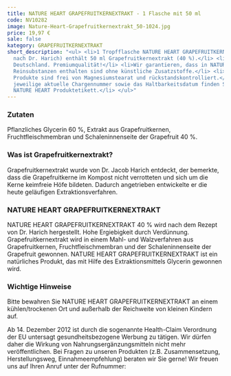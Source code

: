 ```yaml
---
title: NATURE HEART GRAPEFRUITKERNEXTRAKT - 1 Flasche mit 50 ml
code: NV10282
image: Nature-Heart-Grapefruitkernextrakt_50-1024.jpg
price: 19,97 €
sale: false
kategory: GRAPEFRUITKERNEXTRAKT
short_description: "<ul> <li>1 Tropfflasche NATURE HEART GRAPEFRUITKERNEXTRAKT (Original
  nach Dr. Harich) enthält 50 ml Grapefruitkernextrakt (40 %).</li> <li>Herstellungsort
  Deutschland. Premiumqualität!</li> <li>Wir garantieren, dass in NATURE HEART Produkten
  Reinsubstanzen enthalten sind ohne künstliche Zusatzstoffe.</li> <li>NATURE HEART
  Produkte sind frei von Magnesiumstearat und rückstandskontrolliert.</li> <li>Die
  jeweilige aktuelle Chargennummer sowie das Haltbarkeitsdatum finden Sie auf dem
  NATURE HEART Produktetikett.</li> </ul>"
---
```


<h3>Zutaten</h3>
<p>
  Pflanzliches Glycerin 60 %, Extrakt aus Grapefruitkernen, Fruchtfleischmembran und Schaleninnenseite der Grapefruit 40 %.
</p>

<h3>Was ist Grapefruitkernextrakt?</h3>
<p>
  Grapefruitkernextrakt wurde von Dr. Jacob Harich entdeckt, der bemerkte, dass die Grapefruitkerne im Kompost nicht verrotteten und sich um die Kerne keimfreie Höfe bildeten. Dadurch angetrieben entwickelte er die heute geläufigen Extraktionsverfahren.
</p>

<h3>NATURE HEART GRAPEFRUITKERNEXTRAKT</h3>
<p>
  NATURE HEART GRAPEFRUITKERNEXTRAKT 40 % wird nach dem Rezept von Dr. Harich hergestellt. Hohe Ergiebigkeit durch Verdünnung. Grapefruitkernextrakt wird in einem Mahl- und Walzverfahren aus Grapefruitkernen, Fruchtfleischmembran und der Schaleninnenseite der Grapefruit gewonnen. NATURE HEART GRAPEFRUITKERNEXTRAKT ist ein natürliches Produkt, das mit Hilfe des Extraktionsmittels Glycerin gewonnen wird.
</p>

<h3>Wichtige Hinweise</h3>
<p>
  Bitte bewahren Sie NATURE HEART GRAPEFRUITKERNEXTRAKT an einem kühlen/trockenen Ort und außerhalb der Reichweite von kleinen Kindern auf.
</p>
<p>
  Ab 14. Dezember 2012 ist durch die sogenannte Health-Claim Verordnung der EU untersagt gesundheitsbezogene Werbung zu tätigen. Wir dürfen daher die Wirkung von Nahrungsergänzungsmitteln nicht mehr veröffentlichen. Bei Fragen zu unseren Produkten (z.B. Zusammensetzung, Herstellungsweg, Einnahmeempfehlung) beraten wir Sie gerne! Wir freuen uns auf Ihren Anruf unter der Rufnummer:
</p>
